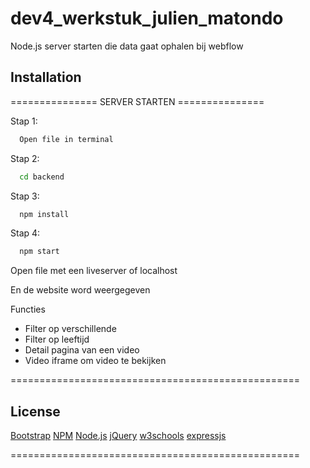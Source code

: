 # dev4_werkstuk_julien_matondo

Node.js server starten die data gaat ophalen bij webflow

## Installation
  =============== SERVER STARTEN =============== 

Stap 1: 
```bash
  Open file in terminal
```
Stap 2: 
```bash
  cd backend
```
Stap 3: 
```bash
  npm install
```
Stap 4: 
```bash
  npm start
```
  
Open file met een liveserver of localhost

En de website word weergegeven

Functies
 - Filter op verschillende
 - Filter op leeftijd
 - Detail pagina van een video
 - Video iframe om video te bekijken

==================================================

## License
[Bootstrap](https://getbootstrap.com/)
[NPM](https://www.npmjs.com/)
[Node.js](https://nodejs.org/en/)
[jQuery](https://jquery.com/)
[w3schools](https://www.w3schools.com/)
[expressjs](https://expressjs.com/)

==================================================
 
 
<!--
 __  __                                         _
|  \/  |        _                    _         | |
| \  / | __ _ _| |___  __ __   _   _| |  __    | |
| |\/| |/ _` |_   __// __ \ \ | |/ _  |/ __ \  | |
| |  | | (_| | | |__| |__| | \| | |_| | |__| | |_|
|_|  |_|\__,_|  \___|\ __ /_|\__|\__,_|\ __ /  (_)

-->
